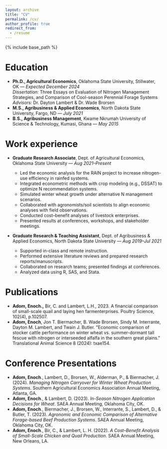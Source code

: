 ```yaml
--- 
layout: archive 
title: "CV" 
permalink: /cv/ 
author_profile: true 
redirect_from: 
  - /resume 
--- 
```


{% include base_path %} 

Education
====== 
* **Ph.D., Agricultural Economics**, Oklahoma State University, Stillwater, OK — *Expected December 2024*  
  *Dissertation:* Three Essays on Evaluation of Nitrogen Management Strategies, and Comparison of Cool-season Perennial Forage Systems  
  *Advisors:* Dr. Dayton Lambert & Dr. Wade Brorsen
* **M.S., Agribusiness & Applied Economics**, North Dakota State University, Fargo, ND — *July 2021*
* **B.S., Agribusiness Management**, Kwame Nkrumah University of Science & Technology, Kumasi, Ghana — *May 2015*


Work experience
====== 
* **Graduate Research Associate**, Dept. of Agricultural Economics, Oklahoma State University — *Aug 2021–Present*  
  - Led the economic analysis for the RAIN project to increase nitrogen-use efficiency in rainfed systems.  
  - Integrated econometric methods with crop modeling (e.g., DSSAT) to optimize N recommendation systems.  
  - Simulated winter wheat growth under alternative N management scenarios.  
  - Collaborated with agronomists/soil scientists to align economic analyses with field observations.  
  - Conducted cost–benefit analyses of livestock enterprises.  
  - Presented results at conferences, workshops, and stakeholder meetings.

* **Graduate Research & Teaching Assistant**, Dept. of Agribusiness & Applied Economics, North Dakota State University — *Aug 2019–Jul 2021*  
  - Supported in-class and remote instruction.  
  - Performed extensive literature reviews and prepared research reports/manuscripts.  
  - Collaborated on research teams; presented findings at conferences.  
  - Analyzed data using R, SAS, and Stata.
  

    
Publications
======
* **Adom, Enoch.,** Bir, C. and Lambert, L.H., 2023. A financial comparison of small-scale quail and laying hen farmenterprises. Poultry Science, 102(4), p.102507.
* **Adom, Enoch**, Jon T. Biermacher, B. Wade Brorsen, Sindy M. Interrante, Dayton M. Lambert, and Twain J. Butler. "Economic comparison of stocker cattle performance on winter wheat vs. summer-dormant tall fescue with nitrogen or interseeded alfalfa in the southern great plains." Translational Animal Science 8 (2024): txae154.
  
Conference Presentations 
====== 
* **Adom, Enoch**., Lambert, D., Brorsen, W., Alderman, P., & Biermacher, J. (2024). *Managing Nitrogen Carryover for Winter Wheat Production Systems*. Southern Agricultural Economics Association Annual Meeting, Atlanta, GA. 
* **Adom, Enoch**., & Lambert, D. (2023). *In-Season Nitrogen Application Decisions for Wheat*. SAEA Annual Meeting, Oklahoma City, OK.  
* **Adom, Enoch**., Biermacher, J., Brorsen, W., Interrante, S., Lambert, D., & Butler, T. (2023). *Agronomic and Economic Comparison of Alternative Forage-based Beef Production Systems*. SAEA Annual Meeting, Oklahoma City, OK.  
* **Adom, Enoch**., Bir, C., & Lambert, L. H. (2022). *A Cost–Benefit Analysis of Small-Scale Chicken and Quail Production*. SAEA Annual Meeting, New Orleans, LA.


  
